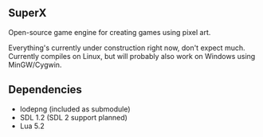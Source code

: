 ## SuperX
Open-source game engine for creating games using pixel art.

Everything's currently under construction right now, don't expect much.
Currently compiles on Linux, but will probably also work on Windows
using MinGW/Cygwin.

## Dependencies
 * lodepng (included as submodule)
 * SDL 1.2 (SDL 2 support planned)
 * Lua 5.2
